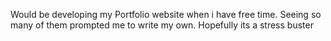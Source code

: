Would be developing my Portfolio website when i have free time. Seeing so many of them prompted me to write my own.
Hopefully its a stress buster
